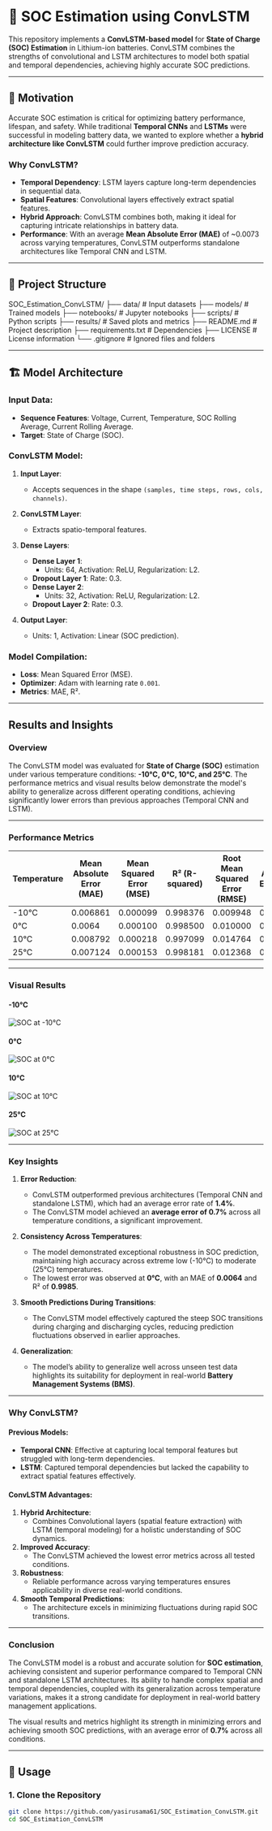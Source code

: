 # 🔋 SOC Estimation using ConvLSTM

This repository implements a **ConvLSTM-based model** for **State of Charge (SOC) Estimation** in Lithium-ion batteries. ConvLSTM combines the strengths of convolutional and LSTM architectures to model both spatial and temporal dependencies, achieving highly accurate SOC predictions.

---

## 📖 Motivation

Accurate SOC estimation is critical for optimizing battery performance, lifespan, and safety. While traditional **Temporal CNNs** and **LSTMs** were successful in modeling battery data, we wanted to explore whether a **hybrid architecture like ConvLSTM** could further improve prediction accuracy.

### Why ConvLSTM?
- **Temporal Dependency**: LSTM layers capture long-term dependencies in sequential data.
- **Spatial Features**: Convolutional layers effectively extract spatial features.
- **Hybrid Approach**: ConvLSTM combines both, making it ideal for capturing intricate relationships in battery data.
- **Performance**: With an average **Mean Absolute Error (MAE)** of ~0.0073 across varying temperatures, ConvLSTM outperforms standalone architectures like Temporal CNN and LSTM.

---

## 📂 Project Structure
SOC_Estimation_ConvLSTM/
   ├── data/                      # Input datasets
   ├── models/                    # Trained models
   ├── notebooks/                 # Jupyter notebooks
   ├── scripts/                   # Python scripts
   ├── results/                   # Saved plots and metrics
   ├── README.md                  # Project description
   ├── requirements.txt           # Dependencies
   ├── LICENSE                    # License information
   └── .gitignore                 # Ignored files and folders

---

## 🏗️ Model Architecture

### Input Data:
- **Sequence Features**: Voltage, Current, Temperature, SOC Rolling Average, Current Rolling Average.
- **Target**: State of Charge (SOC).

### ConvLSTM Model:
1. **Input Layer**:
   - Accepts sequences in the shape `(samples, time steps, rows, cols, channels)`.

2. **ConvLSTM Layer**:
   - Extracts spatio-temporal features.

3. **Dense Layers**:
   - **Dense Layer 1**:
     - Units: 64, Activation: ReLU, Regularization: L2.
   - **Dropout Layer 1**: Rate: 0.3.
   - **Dense Layer 2**:
     - Units: 32, Activation: ReLU, Regularization: L2.
   - **Dropout Layer 2**: Rate: 0.3.

4. **Output Layer**:
   - Units: 1, Activation: Linear (SOC prediction).

### Model Compilation:
- **Loss**: Mean Squared Error (MSE).
- **Optimizer**: Adam with learning rate `0.001`.
- **Metrics**: MAE, R².

---

## Results and Insights

### Overview
The ConvLSTM model was evaluated for **State of Charge (SOC)** estimation under various temperature conditions: **-10°C, 0°C, 10°C, and 25°C**. The performance metrics and visual results below demonstrate the model's ability to generalize across different operating conditions, achieving significantly lower errors than previous approaches (Temporal CNN and LSTM).

---

### Performance Metrics

| Temperature | Mean Absolute Error (MAE) | Mean Squared Error (MSE) | R² (R-squared) | Root Mean Squared Error (RMSE) | Average Error (%) |
|-------------|----------------------------|---------------------------|----------------|-------------------------------|-------------------|
| -10°C       | 0.006861                   | 0.000099                  | 0.998376       | 0.009948                      | 0.6861%          |
| 0°C         | 0.0064                     | 0.000100                  | 0.998500       | 0.010000                      | 0.64%            |
| 10°C        | 0.008792                   | 0.000218                  | 0.997099       | 0.014764                      | 0.8792%          |
| 25°C        | 0.007124                   | 0.000153                  | 0.998181       | 0.012368                      | 0.7124%          |

---

### Visual Results

#### -10°C
![SOC at -10°C](results/actual_vs_predicted_soc_at_-10Celsius_plot.png)

#### 0°C
![SOC at 0°C](results/actual_vs_predicted_soc_at_0Celsius_plot.png)

#### 10°C
![SOC at 10°C](results/actual_vs_predicted_soc_at_10Celsius_plot.png)

#### 25°C
![SOC at 25°C](results/actual_vs_predicted_soc_at_25Celsius_plot.png)

---

### Key Insights
1. **Error Reduction**:
   - ConvLSTM outperformed previous architectures (Temporal CNN and standalone LSTM), which had an average error rate of **1.4%**.
   - The ConvLSTM model achieved an **average error of 0.7%** across all temperature conditions, a significant improvement.

2. **Consistency Across Temperatures**:
   - The model demonstrated exceptional robustness in SOC prediction, maintaining high accuracy across extreme low (-10°C) to moderate (25°C) temperatures.
   - The lowest error was observed at **0°C**, with an MAE of **0.0064** and R² of **0.9985**.

3. **Smooth Predictions During Transitions**:
   - The ConvLSTM model effectively captured the steep SOC transitions during charging and discharging cycles, reducing prediction fluctuations observed in earlier approaches.

4. **Generalization**:
   - The model’s ability to generalize well across unseen test data highlights its suitability for deployment in real-world **Battery Management Systems (BMS)**.

---

### Why ConvLSTM?

#### Previous Models:
- **Temporal CNN**: Effective at capturing local temporal features but struggled with long-term dependencies.
- **LSTM**: Captured temporal dependencies but lacked the capability to extract spatial features effectively.

#### ConvLSTM Advantages:
1. **Hybrid Architecture**:
   - Combines Convolutional layers (spatial feature extraction) with LSTM (temporal modeling) for a holistic understanding of SOC dynamics.
2. **Improved Accuracy**:
   - The ConvLSTM achieved the lowest error metrics across all tested conditions.
3. **Robustness**:
   - Reliable performance across varying temperatures ensures applicability in diverse real-world conditions.
4. **Smooth Temporal Predictions**:
   - The architecture excels in minimizing fluctuations during rapid SOC transitions.

---

### Conclusion

The ConvLSTM model is a robust and accurate solution for **SOC estimation**, achieving consistent and superior performance compared to Temporal CNN and standalone LSTM architectures. Its ability to handle complex spatial and temporal dependencies, coupled with its generalization across temperature variations, makes it a strong candidate for deployment in real-world battery management applications.

The visual results and metrics highlight its strength in minimizing errors and achieving smooth SOC predictions, with an average error of **0.7%** across all conditions.

---

## 🚀 Usage

### 1. Clone the Repository
```bash
git clone https://github.com/yasirusama61/SOC_Estimation_ConvLSTM.git
cd SOC_Estimation_ConvLSTM
